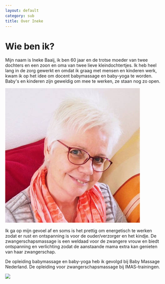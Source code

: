 ```yaml
---
layout: default
category: sub
title: Over Ineke
---
```


# Wie ben ik?


Mijn naam is Ineke Baaij, ik ben 60 jaar en de trotse moeder van twee dochters en een zoon en oma van twee lieve kleindochtertjes.
Ik heb heel lang in de zorg gewerkt en omdat ik graag met mensen en kinderen werk, kwam ik op het idee om docent babymassage en baby-yoga te worden.
Baby's en kinderen zijn geweldig om mee te werken, ze staan nog zo open.

![](/assets/ineke.jpg)

Ik ga op mijn gevoel af en soms is het prettig om energetisch te werken zodat er rust en ontspanning is voor de ouder/verzorger en het kindje.
De zwangerschapsmassage is een weldaad voor de zwangere vrouw en biedt ontspanning en verlichting zodat de aanstaande mama extra kan genieten van haar zwangerschap.

De opleiding babymassage en baby-yoga heb ik gevolgd bij Baby Massage Nederland. De opleiding voor zwangerschapsmassage bij IMAS-trainingen.

<a href="https://opleiding-babymassage.nl/rgdb/docent-zoeken/"><img src="{{ 'assets/rgdb.png' | relative_url }}" width="248"></a>
